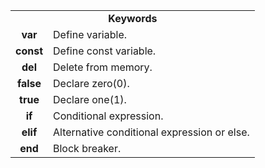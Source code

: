 <table>
  <tr>
    <td colspan="2" align="center"><b>Keywords</b></td>
  </tr>
  <tr>
    <td align="center"><b>var</b></td>
    <td>Define variable.</td>
  </tr>
  <tr>
    <td align="center"><b>const</b></td>
    <td>Define const variable.</td>
  </tr>
  <tr>
    <td align="center"><b>del</b></td>
    <td>Delete from memory.</td>
  </tr>
  <tr>
    <td align="center"><b>false</b></td>
    <td>Declare zero(0).</td>
  </tr>
  <tr>
    <td align="center"><b>true</b></td>
    <td>Declare one(1).</td>
  </tr>
  <tr>
    <td align="center"><b>if</b></td>
    <td>Conditional expression.</td>
  </tr>
  <tr>
    <td align="center"><b>elif</b></td>
    <td>Alternative conditional expression or else.</td>
  </tr>
  <tr>
    <td align="center"><b>end</b></td>
    <td>Block breaker.</td>
  </tr>
</table>
